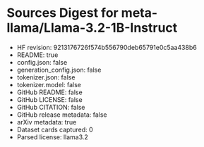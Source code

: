 # Sources Digest for meta-llama/Llama-3.2-1B-Instruct
- HF revision: 9213176726f574b556790deb65791e0c5aa438b6
- README: true
- config.json: false
- generation_config.json: false
- tokenizer.json: false
- tokenizer.model: false
- GitHub README: false
- GitHub LICENSE: false
- GitHub CITATION: false
- GitHub release metadata: false
- arXiv metadata: true
- Dataset cards captured: 0
- Parsed license: llama3.2
